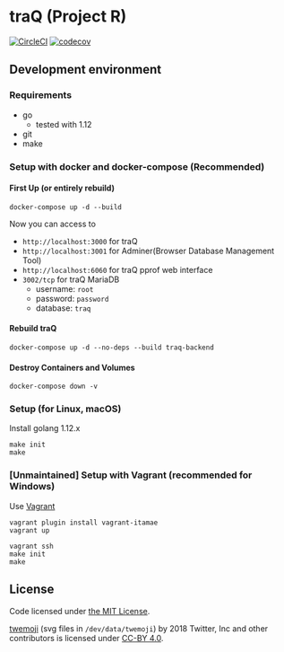 # traQ (Project R)

[![CircleCI](https://circleci.com/gh/traPtitech/traQ.svg?style=shield)](https://circleci.com/gh/traPtitech/traQ)
[![codecov](https://codecov.io/gh/traPtitech/traQ/branch/master/graph/badge.svg)](https://codecov.io/gh/traPtitech/traQ)

## Development environment

### Requirements

- go
	- tested with 1.12
- git
- make

### Setup with docker and docker-compose (Recommended)

#### First Up (or entirely rebuild)
`docker-compose up -d --build`

Now you can access to
+ `http://localhost:3000` for traQ
+ `http://localhost:3001` for Adminer(Browser Database Management Tool)
+ `http://localhost:6060` for traQ pprof web interface
+ `3002/tcp` for traQ MariaDB
    + username: `root`
    + password: `password`
    + database: `traq`

#### Rebuild traQ
`docker-compose up -d --no-deps --build traq-backend`

#### Destroy Containers and Volumes
`docker-compose down -v`

### Setup (for Linux, macOS)

Install golang 1.12.x

```
make init
make
```

### [Unmaintained] Setup with Vagrant (recommended for Windows)

Use [Vagrant](https://www.vagrantup.com/downloads.html)

```
vagrant plugin install vagrant-itamae
vagrant up
```

```
vagrant ssh
make init
make
```

## License
Code licensed under [the MIT License](https://github.com/traPtitech/traQ/blob/master/LICENSE).

[twemoji](https://twemoji.twitter.com) (svg files in `/dev/data/twemoji`) by 2018 Twitter, Inc and other contributors is licensed under [CC-BY 4.0](https://creativecommons.org/licenses/by/4.0/). 
